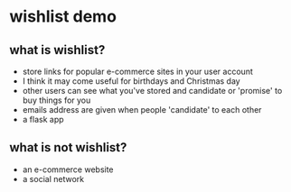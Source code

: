 # wishlist demo
## what is wishlist?
* store links for popular e-commerce sites in your user account
* I think it may come useful for birthdays and Christmas day
* other users can see what you've stored and candidate or 'promise' to buy things for you
* emails address are given when people 'candidate' to each other
* a flask app
## what is not wishlist?
* an e-commerce website
* a social network
